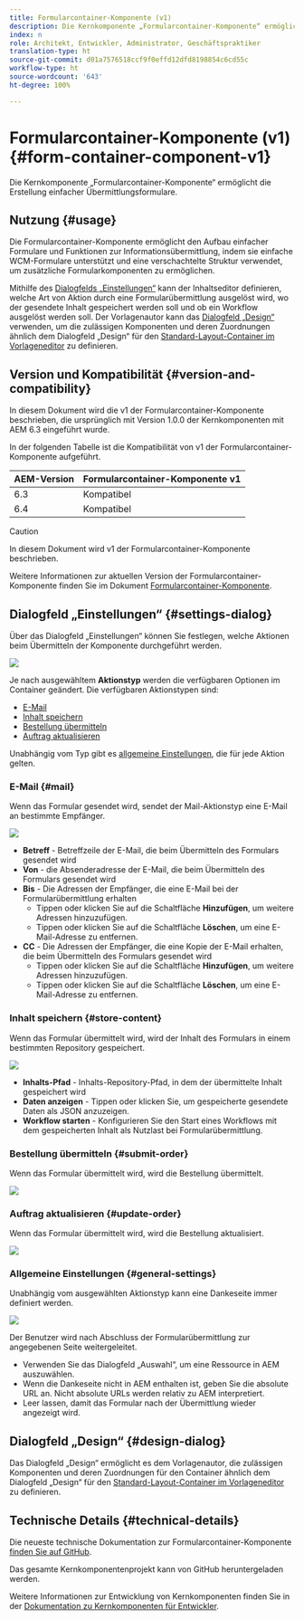 ```yaml
---
title: Formularcontainer-Komponente (v1)
description: Die Kernkomponente „Formularcontainer-Komponente“ ermöglicht die Erstellung einfacher Übermittlungsformulare.
index: n
role: Architekt, Entwickler, Administrator, Geschäftspraktiker
translation-type: ht
source-git-commit: d01a7576518ccf9f0effd12dfd8198854c6cd55c
workflow-type: ht
source-wordcount: '643'
ht-degree: 100%

---
```



# Formularcontainer-Komponente (v1) {#form-container-component-v1}

Die Kernkomponente „Formularcontainer-Komponente“ ermöglicht die Erstellung einfacher Übermittlungsformulare.

## Nutzung {#usage}

Die Formularcontainer-Komponente ermöglicht den Aufbau einfacher Formulare und Funktionen zur Informationsübermittlung, indem sie einfache WCM-Formulare unterstützt und eine verschachtelte Struktur verwendet, um zusätzliche Formularkomponenten zu ermöglichen.

Mithilfe des [Dialogfelds „Einstellungen“](#settings-dialog) kann der Inhaltseditor definieren, welche Art von Aktion durch eine Formularübermittlung ausgelöst wird, wo der gesendete Inhalt gespeichert werden soll und ob ein Workflow ausgelöst werden soll. Der Vorlagenautor kann das [Dialogfeld „Design“](#design-dialog) verwenden, um die zulässigen Komponenten und deren Zuordnungen ähnlich dem Dialogfeld „Design“ für den [Standard-Layout-Container im Vorlageneditor](https://helpx.adobe.com/de/experience-manager/6-4/sites/authoring/using/templates.html) zu definieren.

## Version und Kompatibilität {#version-and-compatibility}

In diesem Dokument wird die v1 der Formularcontainer-Komponente beschrieben, die ursprünglich mit Version 1.0.0 der Kernkomponenten mit AEM 6.3 eingeführt wurde.

In der folgenden Tabelle ist die Kompatibilität von v1 der Formularcontainer-Komponente aufgeführt.

| AEM-Version | Formularcontainer-Komponente v1 |
|--- |--- |
| 6.3 | Kompatibel |
| 6.4 | Kompatibel |

>[!CAUTION]
>
>In diesem Dokument wird v1 der Formularcontainer-Komponente beschrieben.
>
>Weitere Informationen zur aktuellen Version der Formularcontainer-Komponente finden Sie im Dokument [Formularcontainer-Komponente](/help/components/forms/form-container.md).

## Dialogfeld „Einstellungen“ {#settings-dialog}

Über das Dialogfeld „Einstellungen“ können Sie festlegen, welche Aktionen beim Übermitteln der Komponente durchgeführt werden.

![](/help/assets/chlimage_1.png)

Je nach ausgewähltem **Aktionstyp** werden die verfügbaren Optionen im Container geändert. Die verfügbaren Aktionstypen sind:

* [E-Mail](#mail)
* [Inhalt speichern](#store-content)
* [Bestellung übermitteln](#submit-order)
* [Auftrag aktualisieren](#update-order)

Unabhängig vom Typ gibt es [allgemeine Einstellungen](#general-settings), die für jede Aktion gelten.

### E-Mail {#mail}

Wenn das Formular gesendet wird, sendet der Mail-Aktionstyp eine E-Mail an bestimmte Empfänger.

![](/help/assets/chlimage_1-1.png)

* **Betreff** - Betreffzeile der E-Mail, die beim Übermitteln des Formulars gesendet wird
* **Von** - die Absenderadresse der E-Mail, die beim Übermitteln des Formulars gesendet wird
* **Bis** - Die Adressen der Empfänger, die eine E-Mail bei der Formularübermittlung erhalten
   * Tippen oder klicken Sie auf die Schaltfläche **Hinzufügen**, um weitere Adressen hinzuzufügen.
   * Tippen oder klicken Sie auf die Schaltfläche **Löschen**, um eine E-Mail-Adresse zu entfernen.
* **CC** - Die Adressen der Empfänger, die eine Kopie der E-Mail erhalten, die beim Übermitteln des Formulars gesendet wird
   * Tippen oder klicken Sie auf die Schaltfläche **Hinzufügen**, um weitere Adressen hinzuzufügen.
   * Tippen oder klicken Sie auf die Schaltfläche **Löschen**, um eine E-Mail-Adresse zu entfernen.

### Inhalt speichern {#store-content}

Wenn das Formular übermittelt wird, wird der Inhalt des Formulars in einem bestimmten Repository gespeichert.

![](/help/assets/chlimage_1-2.png)

* **Inhalts-Pfad** - Inhalts-Repository-Pfad, in dem der übermittelte Inhalt gespeichert wird
* **Daten anzeigen** - Tippen oder klicken Sie, um gespeicherte gesendete Daten als JSON anzuzeigen.
* **Workflow starten** - Konfigurieren Sie den Start eines Workflows mit dem gespeicherten Inhalt als Nutzlast bei Formularübermittlung.

### Bestellung übermitteln {#submit-order}

Wenn das Formular übermittelt wird, wird die Bestellung übermittelt.

![](/help/assets/chlimage_1-3.png)

### Auftrag aktualisieren {#update-order}

Wenn das Formular übermittelt wird, wird die Bestellung aktualisiert.

![](/help/assets/chlimage_1-4.png)

### Allgemeine Einstellungen {#general-settings}

Unabhängig vom ausgewählten Aktionstyp kann eine Dankeseite immer definiert werden.

![](/help/assets/chlimage_1-5.png)

Der Benutzer wird nach Abschluss der Formularübermittlung zur angegebenen Seite weitergeleitet.

* Verwenden Sie das Dialogfeld „Auswahl“, um eine Ressource in AEM auszuwählen.
* Wenn die Dankeseite nicht in AEM enthalten ist, geben Sie die absolute URL an. Nicht absolute URLs werden relativ zu AEM interpretiert.
* Leer lassen, damit das Formular nach der Übermittlung wieder angezeigt wird.

## Dialogfeld „Design“ {#design-dialog}

Das Dialogfeld „Design“ ermöglicht es dem Vorlagenautor, die zulässigen Komponenten und deren Zuordnungen für den Container ähnlich dem Dialogfeld „Design“ für den [Standard-Layout-Container im Vorlageneditor](https://helpx.adobe.com/experience-manager/6-4/sites/authoring/using/templates.html#main-pars_title_1754153843) zu definieren.

## Technische Details {#technical-details}

Die neueste technische Dokumentation zur Formularcontainer-Komponente [finden Sie auf GitHub](https://github.com/adobe/aem-core-wcm-components/tree/master/content/src/content/jcr_root/apps/core/wcm/components/form/container/v1/container).

Das gesamte Kernkomponentenprojekt kann von GitHub heruntergeladen werden.

Weitere Informationen zur Entwicklung von Kernkomponenten finden Sie in der [Dokumentation zu Kernkomponenten für Entwickler](/help/developing/overview.md).
